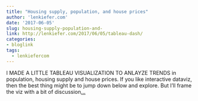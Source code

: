 ```yaml
---
title: "Housing supply, population, and house prices"
author: 'lenkiefer.com'
date: '2017-06-05'
slug: housing-supply-population-and-
link: http://lenkiefer.com/2017/06/05/tableau-dash/
categories:
- bloglink
tags:
  - lenkiefercom
---
```


I MADE A LITTLE TABLEAU VISUALIZATION TO ANLAYZE TRENDS in population, housing supply and house prices. If you like interactive dataviz, then the best thing might be to jump down below and explore. But I’ll frame the viz with a bit of discussion[... <i class="fas fa-external-link-alt"></i>](http://lenkiefer.com/2017/06/05/tableau-dash/)

